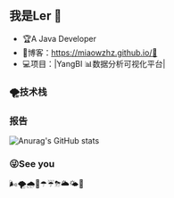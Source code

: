 ## 我是Ler 🐲



- 🏆A Java Developer
- 📝博客：https://miaowzhz.github.io/🤗
- 💻项目：|YangBI 📊数据分析可视化平台|

### 🌪技术栈

### 报告
![Anurag's GitHub stats](https://github-readme-stats.vercel.app/api?username=Miaowzhz&show_icons=true&theme=graywhite&title_color=36D7B7&text_color=CCCCCC&icon_color=36D7B7&bg_color=DEG,FF0000,0000FF&hide_border=true&cache_seconds=3600&locale=cn)
### 😜See you

🌬🌪🌧🌂☂☔⛈🌥🌤🌈
